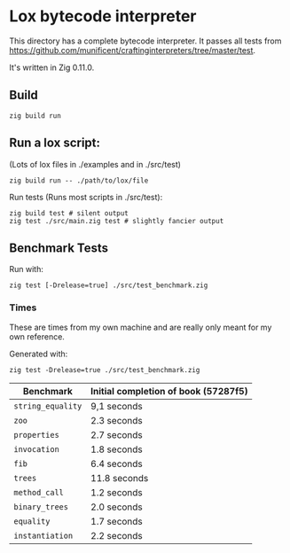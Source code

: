# Lox bytecode interpreter

This directory has a complete bytecode interpreter. It passes all tests from
https://github.com/munificent/craftinginterpreters/tree/master/test.

It's written in Zig 0.11.0.

## Build

```
zig build run
```

## Run a lox script:

(Lots of lox files in ./examples and in ./src/test)

```
zig build run -- ./path/to/lox/file
```

Run tests (Runs most scripts in ./src/test):

```
zig build test # silent output
zig test ./src/main.zig test # slightly fancier output
```

## Benchmark Tests

Run with:

```
zig test [-Drelease=true] ./src/test_benchmark.zig
```

### Times

These are times from my own machine and are really only meant for my own reference.

Generated with:
```
zig test -Drelease=true ./src/test_benchmark.zig
```

| Benchmark         | Initial completion of book (57287f5) |
| ----------------- | ------------------------------------ |
| `string_equality` | 9,1  seconds                         |
| `zoo`             | 2.3  seconds                         |
| `properties`      | 2.7  seconds                         |
| `invocation`      | 1.8  seconds                         |
| `fib`             | 6.4  seconds                         |
| `trees`           | 11.8 seconds                         |
| `method_call`     | 1.2  seconds                         |
| `binary_trees`    | 2.0  seconds                         |
| `equality`        | 1.7  seconds                         |
| `instantiation`   | 2.2  seconds                         |
